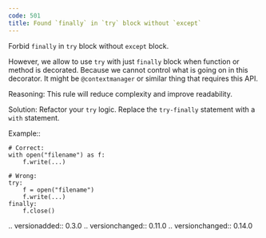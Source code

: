 ```yaml
---
code: 501
title: Found `finally` in `try` block without `except`
---
```



Forbid ``finally`` in ``try`` block without ``except`` block.

However, we allow to use ``try`` with just ``finally`` block
when function or method is decorated. Because we cannot control
what is going on in this decorator.
It might be ``@contextmanager`` or similar thing that requires this API.

Reasoning:
    This rule will reduce complexity and improve readability.

Solution:
    Refactor your ``try`` logic.
    Replace the ``try-finally`` statement with a ``with`` statement.

Example::

    # Correct:
    with open("filename") as f:
        f.write(...)

    # Wrong:
    try:
        f = open("filename")
        f.write(...)
    finally:
        f.close()

.. versionadded:: 0.3.0
.. versionchanged:: 0.11.0
.. versionchanged:: 0.14.0